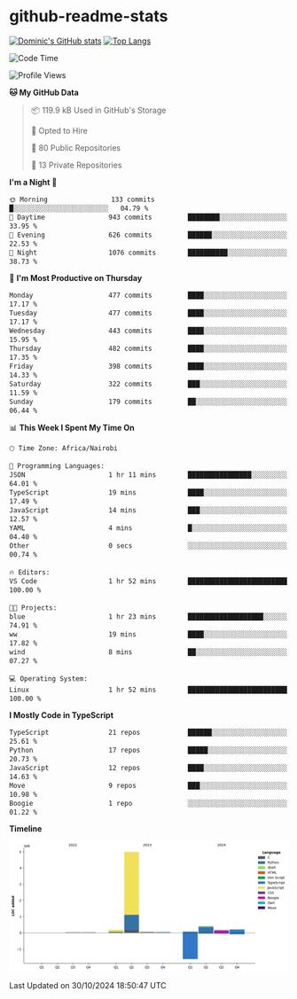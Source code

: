 # github-readme-stats
[![Dominic's GitHub stats](https://github-readme-stats.vercel.app/api?username=Domengo&show_icons=true)](https://github.com/anuraghazra/github-readme-stats)
[![Top Langs](https://github-readme-stats.vercel.app/api/top-langs/?username=Domengo&show_icons=true)](https://github.com/Domengo/github-readme-stats)

<!--START_SECTION:waka-->
![Code Time](http://img.shields.io/badge/Code%20Time-855%20hrs%2053%20mins-blue)

![Profile Views](http://img.shields.io/badge/Profile%20Views-0-blue)

**🐱 My GitHub Data** 

> 📦 119.9 kB Used in GitHub's Storage 
 > 
> 💼 Opted to Hire
 > 
> 📜 80 Public Repositories 
 > 
> 🔑 13 Private Repositories 
 > 
**I'm a Night 🦉** 

```text
🌞 Morning                133 commits         █░░░░░░░░░░░░░░░░░░░░░░░░   04.79 % 
🌆 Daytime                943 commits         ████████░░░░░░░░░░░░░░░░░   33.95 % 
🌃 Evening                626 commits         ██████░░░░░░░░░░░░░░░░░░░   22.53 % 
🌙 Night                  1076 commits        ██████████░░░░░░░░░░░░░░░   38.73 % 
```
📅 **I'm Most Productive on Thursday** 

```text
Monday                   477 commits         ████░░░░░░░░░░░░░░░░░░░░░   17.17 % 
Tuesday                  477 commits         ████░░░░░░░░░░░░░░░░░░░░░   17.17 % 
Wednesday                443 commits         ████░░░░░░░░░░░░░░░░░░░░░   15.95 % 
Thursday                 482 commits         ████░░░░░░░░░░░░░░░░░░░░░   17.35 % 
Friday                   398 commits         ████░░░░░░░░░░░░░░░░░░░░░   14.33 % 
Saturday                 322 commits         ███░░░░░░░░░░░░░░░░░░░░░░   11.59 % 
Sunday                   179 commits         ██░░░░░░░░░░░░░░░░░░░░░░░   06.44 % 
```


📊 **This Week I Spent My Time On** 

```text
🕑︎ Time Zone: Africa/Nairobi

💬 Programming Languages: 
JSON                     1 hr 11 mins        ████████████████░░░░░░░░░   64.01 % 
TypeScript               19 mins             ████░░░░░░░░░░░░░░░░░░░░░   17.49 % 
JavaScript               14 mins             ███░░░░░░░░░░░░░░░░░░░░░░   12.57 % 
YAML                     4 mins              █░░░░░░░░░░░░░░░░░░░░░░░░   04.40 % 
Other                    0 secs              ░░░░░░░░░░░░░░░░░░░░░░░░░   00.74 % 

🔥 Editors: 
VS Code                  1 hr 52 mins        █████████████████████████   100.00 % 

🐱‍💻 Projects: 
blue                     1 hr 23 mins        ███████████████████░░░░░░   74.91 % 
ww                       19 mins             ████░░░░░░░░░░░░░░░░░░░░░   17.82 % 
wind                     8 mins              ██░░░░░░░░░░░░░░░░░░░░░░░   07.27 % 

💻 Operating System: 
Linux                    1 hr 52 mins        █████████████████████████   100.00 % 
```

**I Mostly Code in TypeScript** 

```text
TypeScript               21 repos            ██████░░░░░░░░░░░░░░░░░░░   25.61 % 
Python                   17 repos            █████░░░░░░░░░░░░░░░░░░░░   20.73 % 
JavaScript               12 repos            ████░░░░░░░░░░░░░░░░░░░░░   14.63 % 
Move                     9 repos             ███░░░░░░░░░░░░░░░░░░░░░░   10.98 % 
Boogie                   1 repo              ░░░░░░░░░░░░░░░░░░░░░░░░░   01.22 % 
```



**Timeline**

![Lines of Code chart](https://raw.githubusercontent.com/Domengo/Domengo/main/assets/bar_graph.png)


 Last Updated on 30/10/2024 18:50:47 UTC
<!--END_SECTION:waka-->


